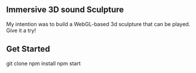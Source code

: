 ## Immersive 3D sound Sculpture

My intention was to build a WebGL-based 3d sculpture that can be played. Give it a try!

## Get Started

git clone npm install npm start
